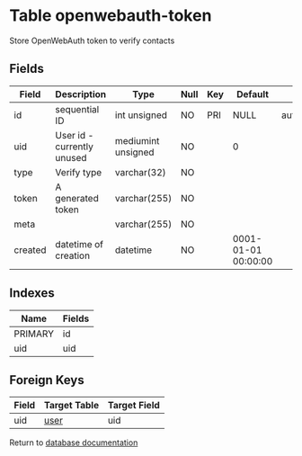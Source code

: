 Table openwebauth-token
===========

Store OpenWebAuth token to verify contacts

Fields
------

| Field   | Description                | Type               | Null | Key | Default             | Extra          |
| ------- | -------------------------- | ------------------ | ---- | --- | ------------------- | -------------- |
| id      | sequential ID              | int unsigned       | NO   | PRI | NULL                | auto_increment |
| uid     | User id - currently unused | mediumint unsigned | NO   |     | 0                   |                |
| type    | Verify type                | varchar(32)        | NO   |     |                     |                |
| token   | A generated token          | varchar(255)       | NO   |     |                     |                |
| meta    |                            | varchar(255)       | NO   |     |                     |                |
| created | datetime of creation       | datetime           | NO   |     | 0001-01-01 00:00:00 |                |

Indexes
------------

| Name | Fields |
|------|---------|
| PRIMARY | id |
| uid | uid |

Foreign Keys
------------

| Field | Target Table | Target Field |
|-------|--------------|--------------|
| uid | [user](help/database/db_user) | uid |

Return to [database documentation](help/database)
